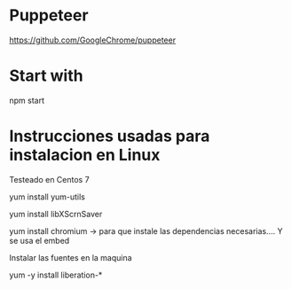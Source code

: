 # Puppeteer

https://github.com/GoogleChrome/puppeteer

# Start with

npm start


# Instrucciones usadas para instalacion en Linux
Testeado en Centos 7

yum install yum-utils

yum install libXScrnSaver

yum install chromium -> para que instale las dependencias necesarias…. Y se usa el embed

Instalar las fuentes en la maquina

yum -y install liberation-*